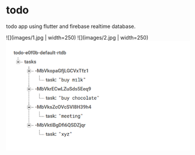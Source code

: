 # todo

todo app using flutter and firebase realtime database.

![](images/1.jpg | width=250)
![](images/2.jpg | width=250)
![](images/3.jpg)
